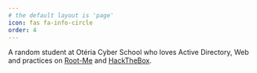 ```yaml
---
# the default layout is 'page'
icon: fas fa-info-circle
order: 4
---
```

A random student at Otéria Cyber School who loves Active Directory, Web and practices on [Root-Me](https://www.root-me.org/0x307845) and [HackTheBox](https://app.hackthebox.com/profile/392791).


